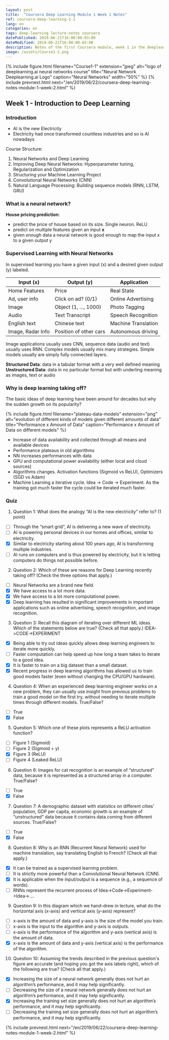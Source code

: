 ```yaml
---
layout: post
title:  "Coursera Deep Learning Module 1 Week 1 Notes"
ref: coursera-deep-learning-1-1
lang: en
categories: en
tags: deep-learning lecture-notes coursera
datePublished: 2019-06-21T16:00:00-03:00
dateModified: 2019-06-21T16:00:00-03:00
description: Notes of the first Coursera module, week 1 in the deeplearning.ai specialization
image: /assets/Course1-1.png
---
```


{% include figure.html filename="Course1-1" extension="jpeg" alt="logo of deeplearning.ai neural networks course" title="Neural Network Deeplearning.ai Logo" caption="Neural Networks" width="50%" %}
{% include prevnext.html next="/en/2019/06/22/coursera-deep-learning-notes-module-1-week-2.html" %}
## Week 1 - Introduction to Deep Learning

### Introduction

* AI is the new Electricity
* Electricity had once transformed countless industries and so is AI nowadays

Course Structure:
1. Neural Networks and Deep Learning
2. Improving Deep Neural Networks: Hyperparameter tuning, Regularization and Optimization
3. Structuring your Machine Learning Project
4. Convolutional Neural Networks (CNN)
5. Natural Language Processing: Building sequence models (RNN, LSTM, GRU)

### What is a neural network?

**House pricing prediction**: 
* predict the price of house based on its size. Single neuron. ReLU
* predict on multiple features given an input **x**
* given *enough* data a neural network is good enough to map the input x to a given output y

### Supervised Learning with Neural Networks

In supervised learning you have a given input (x) and a desired given output (y) labeled. 

| Input (x)         | Output (y)             | Application         |
|-------------------|------------------------|---------------------|
| Home Features     | Price                  | Real State          |
| Ad, user info     | Click on ad? (0/1)     | Online Advertising  |
| Image             | Object (1, ..., 1000)  | Photo Tagging       |
| Audio             | Text Transcript        | Speech Recognition  |
| English text      | Chinese text           | Machine Translation |
| Image, Radar Info | Position of other cars | Autonomous driving  |

Image applications usually uses CNN, sequence data (audio and text) usually uses RNN. Complex models usually mix many strategies. Simple models usually are simply fully connected layers.

**Structured Data**: data in a tabular format with a very well defined meaning
**Unstructured Data**: data in no particular format but with underling meaning as images, text or audio

### Why is deep learning taking off?

The basic ideas of deep learning have been around for decades but why the sudden growth on its popularity? 

{% include figure.html filename="plateau-data-models" extension="png" alt="evolution of different kinds of models given different amounts of data" title="Performance x Amount of Data" caption="Performance x Amount of Data on different models" %}

- Increase of data availability and collected through all means and available devices
- Performance plateaus in old algorithms
- NN increases performances with data
- GPU and computational power availability (either local and cloud sources)
- Algorithms changes. Activation functions (Sigmoid vs ReLU), Optimizers (SGD vs Adam)
- Machine Learning a iterative cycle. Idea -> Code -> Experiment. As the training got much faster the cycle could be iterated much faster.

### Quiz
1. Question 1: What does the analogy “AI is the new electricity” refer to? (1 point)
 - [ ] Through the “smart grid”, AI is delivering a new wave of electricity.
 - [ ] AI is powering personal devices in our homes and offices, similar to electricity.
 - [X] Similar to electricity starting about 100 years ago, AI is transforming multiple industries.
 - [ ] AI runs on computers and is thus powered by electricity, but it is letting computers do things not possible before.

2. Question 2: Which of these are reasons for Deep Learning recently taking off? (Check the three options that apply.)
 - [ ] Neural Networks are a brand new field.
 - [X] We have access to a lot more data.
 - [X] We have access to a lot more computational power.
 - [X] Deep learning has resulted in significant improvements in important applications such as online advertising, speech recognition, and image recognition.

3. Question 3: Recall this diagram of iterating over different ML ideas. Which of the statements below are true? (Check all that apply.) IDEA->CODE->EXPERIMENT
 - [X] Being able to try out ideas quickly allows deep learning engineers to iterate more quickly.
 - [ ] Faster computation can help speed up how long a team takes to iterate to a good idea.
 - [X] It is faster to train on a big dataset than a small dataset.
 - [X] Recent progress in deep learning algorithms has allowed us to train good models faster (even without changing the CPU/GPU hardware).

4. Question 4: When an experienced deep learning engineer works on a new problem, they can usually use insight from previous problems to train a good model on the first try, without needing to iterate multiple times through different models. True/False?
 - [ ] True
 - [X] False

5. Question 5: Which one of these plots represents a ReLU activation function?
 - [ ] Figure 1 (Sigmoid)
 - [ ] Figure 2 (Sigmoid + y)
 - [X] Figure 3 (ReLU)
 - [ ] Figure 4 (Leaked ReLU)

6. Question 6: Images for cat recognition is an example of “structured” data, because it is represented as a structured array in a computer. True/False?
 - [ ] True
 - [X] False

7. Question 7: A demographic dataset with statistics on different cities' population, GDP per capita, economic growth is an example of “unstructured” data because it contains data coming from different sources. True/False?
 - [ ] True
 - [X] False

8. Question 8: Why is an RNN (Recurrent Neural Network) used for machine translation, say translating English to French? (Check all that apply.)
 - [X] It can be trained as a supervised learning problem.
 - [ ] It is strictly more powerful than a Convolutional Neural Network (CNN).
 - [X] It is applicable when the input/output is a sequence (e.g., a sequence of words).
 - [ ] RNNs represent the recurrent process of Idea->Code->Experiment->Idea->....

9. Question 9: In this diagram which we hand-drew in lecture, what do the horizontal axis (x-axis) and vertical axis (y-axis) represent?
 - [ ] x-axis is the amount of data and y-axis is the size of the model you train.
 - [ ] x-axis is the input to the algorithm and y-axis is outputs.
 - [ ] x-axis is the performance of the algorithm and y-axis (vertical axis) is the amount of data.
 - [X] x-axis is the amount of data and y-axis (vertical axis) is the performance of the algorithm.

10. Question 10: Assuming the trends described in the previous question's figure are accurate (and hoping you got the axis labels right), which of the following are true? (Check all that apply.)
 - [X] Increasing the size of a neural network generally does not hurt an algorithm’s performance, and it may help significantly.
 - [ ] Decreasing the size of a neural network generally does not hurt an algorithm’s performance, and it may help significantly.
 - [X] Increasing the training set size generally does not hurt an algorithm’s performance, and it may help significantly.
 - [ ] Decreasing the training set size generally does not hurt an algorithm’s performance, and it may help significantly.

{% include prevnext.html next="/en/2019/06/22/coursera-deep-learning-notes-module-1-week-2.html" %}